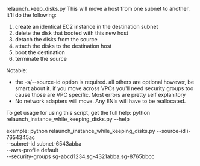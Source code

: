  relaunch_keep_disks.py
 This will move a host from one subnet to another. It'll do the following:
 1. create an identical EC2 instance in the destination subnet
 2. delete the disk that booted with this new host
 3. detach the disks from the source
 4. attach the disks to the destination host
 5. boot the destination
 6. terminate the source

 Notable:
 - the -s/--source-id option is required. all others are optional
   however, be smart about it. if you move across VPCs you'll need 
   security groups too cause those are VPC specific. Most errors are pretty
   self explanitory
 - No network adapters will move. Any ENIs will have to be reallocated.

 To get usage for using this script, get the full help:
 python relaunch_instance_while_keeping_disks.py --help

 example:
 python relaunch_instance_while_keeping_disks.py --source-id i-7654345ac \
    --subnet-id subnet-6543abba \
    --aws-profile default \
    --security-groups sg-abcd1234,sg-4321abba,sg-8765bbcc
